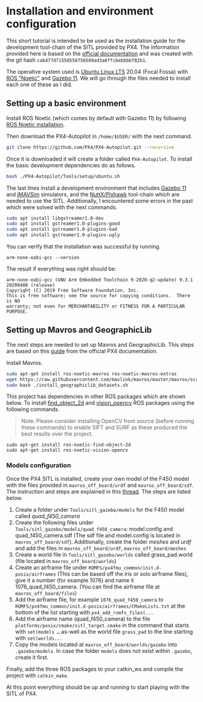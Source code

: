 ﻿

# Installation and environment configuration

This short tutorial is intended to be used as the installation guide for the development tool-chain of the SITL provided by PX4. The information provided here is based on the [official documentation](https://docs.px4.io/master/en/dev_setup/dev_env_linux_ubuntu.html) and was created with the git hash `cab477d71550558756509ad3a6ffcbebbbbf82b1`.

The operative system used is [Ubuntu Linux LTS](https://wiki.ubuntu.com/LTS) 20.04 (Focal Fossa) with [ROS "Noetic"](http://wiki.ros.org/noetic/Installation/Ubuntu) and [Gazebo 11](https://dev.px4.io/v1.11/en/simulation/gazebo.html). We will go through the files needed to install each one of these as I did.

## Setting up a basic environment

Install ROS Noetic (which comes by default with Gazebo 11) by following [ROS Noetic installation](http://wiki.ros.org/noetic/Installation/Ubuntu).

Then download the PX4-Autopilot in `/home/$USER/`  with the next command.
```bash
git clone https://github.com/PX4/PX4-Autopilot.git --recursive
```
Once it is downloaded it will create a folder called `PX4-Autopilot`. To install the basic development dependencies do as follows.
```bash
bash ./PX4-Autopilot/Tools/setup/ubuntu.sh
```
The last lines install a development environment that includes [Gazebo 11](https://dev.px4.io/v1.11/en/simulation/gazebo.html) and [jMAVSim](https://docs.px4.io/master/en/simulation/jmavsim.html) simulators, and the [NuttX/Pixhawk](https://docs.px4.io/master/en/dev_setup/building_px4.html) tool-chain which are needed to use the SITL. Additionally, I encountered some errors in the past which were solved with the next commands.

```bash
sudo apt install libgstreamer1.0-dev 
sudo apt install gstreamer1.0-plugins-good  
sudo apt install gstreamer1.0-plugins-bad  
sudo apt install gstreamer1.0-plugins-ugly
```

You can verify that the installation was successful by running.
```
arm-none-eabi-gcc --version
```
The result if everything was right should be:
```
arm-none-eabi-gcc (GNU Arm Embedded Toolchain 9-2020-q2-update) 9.3.1 20200408 (release)
Copyright (C) 2019 Free Software Foundation, Inc.
This is free software; see the source for copying conditions.  There is NO
warranty; not even for MERCHANTABILITY or FITNESS FOR A PARTICULAR PURPOSE.
```
## Setting up Mavros and GeographicLib

The next steps are needed to set up Mavros and GeographicLib. This steps are based on this [guide](https://docs.px4.io/v1.12/en/ros/mavros_installation.html) from the official PX4 documentation.

Install Mavros.

```bash
sudo apt-get install ros-noetic-mavros ros-noetic-mavros-extras
wget https://raw.githubusercontent.com/mavlink/mavros/master/mavros/scripts/install_geographiclib_datasets.sh
sudo bash ./install_geographiclib_datasets.sh   
```

This project has dependencies in other ROS packages which are shown below. To install [find_object_2d](http://wiki.ros.org/find_object_2d) and [vision_opencv](http://wiki.ros.org/vision_opencv) ROS packages using the following commands.

> Note: Please consider installing OpenCV from source (before running these commands) to enable SIFT and SURF as these 
> produced the best results 
> over the project.

```
sudo apt-get install ros-noetic-find-object-2d
sudo apt-get install ros-noetic-vision-opencv
```


### Models configuration

Once the PX4 SITL is installed, create your own model of the F450 model with the files provided in `mavros_off_board/urdf` and `mavros_off_board/sdf`. The instruction and steps are explained in this [thread](https://discuss.px4.io/t/create-custom-model-for-sitl/6700/3). The steps are listed below.

1. Create a folder under `Tools/sitl_gazebo/models` for the F450 model called *quad_f450_camera*
2. Create the following files under `Tools/sitl_gazebo/models/quad_f450_camera`: model.config and quad_f450_camera.sdf (The sdf file and model.config is located  in `mavros_off_board/sdf`). Additionally, create the folder *meshes* and *urdf* and add the files in  `mavros_off_board/urdf`,  `mavros_off_board/meshes`
3. Create a world file in `Tools/sitl_gazebo/worlds` called grass_pad.world (file located  in `mavros_off_board/worlds`)
4. Create an airframe file under `ROMFS/px4fmu_common/init.d-posix/airframes` (This can be based off the iris or 
    solo airframe files), give it a number (for example 1076) and name it 1076_quad_f450_camera. (You can find the 
    airframe file at `mavros_off_board/files`)
5. Add the airframe file, for example `1076_quad_f450_camera` to `ROMFS/px4fmu_common/init.d-posix/airframes/CMakeLists.txt` at the bottom of the list starting with `px4_add_romfs_files(...`
6. Add the airframe name (quad_f450_camera) to the file `platforms/posix/cmake/sitl_target.cmake` in the command that starts with `set(models …` as-well as the world file `grass_pad` to the line starting with `set(worlds...`
7. Copy the models located at `mavros_off_board/worlds/gazebo` into `.gazebo/models`. In case the folder 
   `models` does not exist within `.gazebo`, create it first.

Finally, add the three ROS packages to your catkin_ws and compile the project with `catkin_make`.

At this point everything should be up and running to start playing with the SITL of PX4. 


